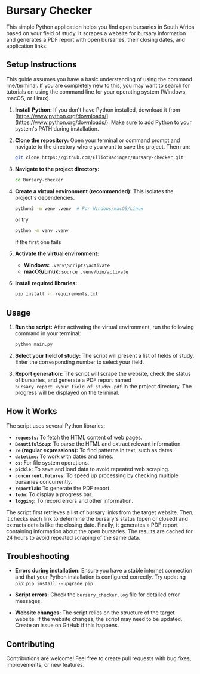 # Bursary Checker

This simple Python application helps you find open bursaries in South Africa based on your field of study. It scrapes a website for bursary information and generates a PDF report with open bursaries, their closing dates, and application links.

## Setup Instructions

This guide assumes you have a basic understanding of using the command line/terminal. If you are completely new to this, you may want to search for tutorials on using the command line for your operating system (Windows, macOS, or Linux).

1. **Install Python:** If you don't have Python installed, download it from [https://www.python.org/downloads/](https://www.python.org/downloads/). Make sure to add Python to your system's PATH during installation.

2. **Clone the repository:** Open your terminal or command prompt and navigate to the directory where you want to save the project.  Then run:
   ```bash
   git clone https://github.com/ElliotBadinger/Bursary-checker.git
   ```

3. **Navigate to the project directory:**
   ```bash
   cd Bursary-checker
   ```

4. **Create a virtual environment (recommended):**  This isolates the project's dependencies.
   ```bash
   python3 -m venv .venv  # For Windows/macOS/Linux
   ```
   or try
   ```bash
   python -m venv .venv
      ```
   if the first one fails
   
6. **Activate the virtual environment:**
   - **Windows:** `.venv\Scripts\activate`
   - **macOS/Linux:** `source .venv/bin/activate`


7. **Install required libraries:**
   ```bash
   pip install -r requirements.txt
   ```

## Usage

1. **Run the script:** After activating the virtual environment, run the following command in your terminal:

   ```bash
   python main.py
   ```

2. **Select your field of study:** The script will present a list of fields of study. Enter the corresponding number to select your field.

3. **Report generation:** The script will scrape the website, check the status of bursaries, and generate a PDF report named `bursary_report_<your_field_of_study>.pdf` in the project directory.  The progress will be displayed on the terminal.

## How it Works

The script uses several Python libraries:

- **`requests`:** To fetch the HTML content of web pages.
- **`BeautifulSoup`:** To parse the HTML and extract relevant information.
- **`re` (regular expressions):** To find patterns in text, such as dates.
- **`datetime`:** To work with dates and times.
- **`os`:** For file system operations.
- **`pickle`:** To save and load data to avoid repeated web scraping.
- **`concurrent.futures`:** To speed up processing by checking multiple bursaries concurrently.
- **`reportlab`:** To generate the PDF report.
- **`tqdm`:** To display a progress bar.
- **`logging`:** To record errors and other information.


The script first retrieves a list of bursary links from the target website. Then, it checks each link to determine the bursary's status (open or closed) and extracts details like the closing date. Finally, it generates a PDF report containing information about the open bursaries.  The results are cached for 24 hours to avoid repeated scraping of the same data.


## Troubleshooting

- **Errors during installation:** Ensure you have a stable internet connection and that your Python installation is configured correctly.  Try updating `pip`: `pip install --upgrade pip`

- **Script errors:** Check the `bursary_checker.log` file for detailed error messages.

- **Website changes:** The script relies on the structure of the target website.  If the website changes, the script may need to be updated.  Create an issue on GitHub if this happens.


## Contributing

Contributions are welcome! Feel free to create pull requests with bug fixes, improvements, or new features.
